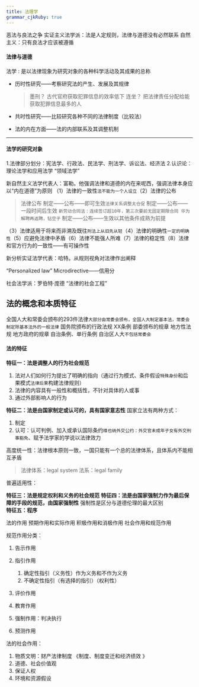 ```yaml
---
title: 法理学
grammar_cjkRuby: true
---
```


恶法与良法之争
实证主义法学派：法是人定规则，法律与道德没有必然联系
自然主义：只有良法才应该被遵循

#### 法律与道德


法学
: 是以法律现象为研究对象的各种科学活动及其成果的总称
- 历时性研究——考察研究法的产生、发展及其规律
	 > 墨刑？
	> 古代官府获取犯罪信息的效率低下
	> 连坐？
		把法律责任分配给能获取犯罪信息最多的人

 - 共时性研究——比较研究各种不同的法律制度（比较法）
 - 法的内在方面——法的内部联系及其调整机制
****
#### 法学的研究对象
1.法律部分划分：宪法学、行政法、民法学、刑法学、诉讼法、经济法
2.认识论：理论法学和应用法学
“领域法学”


新自然主义法学代表人：富勒。他强调法律和道德的内在来呢西，强调法律本身应以“内在道德”为原则
（1）法律的一致性`法不能为一个人设立`（2）法律的公布
>法律公布
>制定——公布——即可生效`法律关系调整太仓促`
>制定——公布——一段时间后生效 `新劳动合同法：连续签订超10年，第三次要前无固定期限合同 华为解聘再返聘，钻空子`
>制定——公布——生效以其他条件成熟为前提

（3）法律适用于将来而非溯及既往`刑法上从旧先从轻`（4）法律的明确性`一定的明确性`（5）应避免法律中矛盾（6）法律不能强人所难（7）法律的稳定性（8）法律和官方行为的一致性——有可操作性

新分析实证法学代表：哈特。从规则视角对法律作出阐释

“Personalized law”
Microdirective——信用分

社会法学派：罗伯特·庞德 “法律的社会工程”


## 法的概念和本质特征
全国人大和常委会颁布的293件法律`大部分由常委会颁布，全国人大制定基本法，常委会制定除基本法外的一般法律`
国务院颁布的行政法规 XX条例
部委颁布的规章
地方性法规
地方政府的规章
自治条例、单行条例 自治区人大`不包括常委会`
#### 法的特征
**特征一：法是调整人的行为社会规范**
1. 法对人们如何行为提出了明确的指向（通过行为模式、条件假设`特殊身份`和后果模式`法律后果`构建法律规则）
2. 法律的内容具有一般性和概括性，不针对具体的人或事
3. 通过外部影响人的行为

**特征二：法是由国家制定或认可的，具有国家意志性**
国家立法有两种方式：
1. 制定
2. 认可：认可判例、加入或承认国际条约`维也纳外交公约：外交官未成年子女有外交刑事豁免`、赋予法学家的学说以法律效力


高度统一性：法律根本原则一致，一国只能有一个总的法律体系，且体系内不能相互矛盾
>法律体系：legal system
>法系：legal family

普遍适用性：
	
**特征三：法是规定权利和义务的社会规范**
**特征四：法是由国家强制力作为最后保障的手段的规范，由国家强制性**
强制性是区分与道德伦理的最大区别    
**特征五：程序**

法的作用
预期作用和实际作用
积极作用和消极作用
社会作用和规范作用

规范作用分类：
1. 告示作用
2. 指引作用
	1. 确定性指引（义务性）作为义务和不作为义务
	2. 不确定性指引（有选择的指引）（权利性）

3. 评价作用
4. 教育作用
5. 强制作用：判决执行
6. 预测作用

法的社会作用：
1. 物质文明：财产法律制度 《制度、制度变迁和经济绩效 》
2. 道德、社会价值观
3. 保证人权
4. 环境和资源假设


